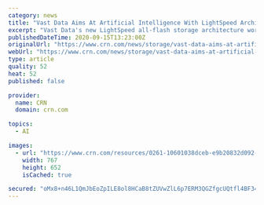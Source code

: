 ```yaml
---
category: news
title: "Vast Data Aims At Artificial Intelligence With LightSpeed Architecture"
excerpt: "Vast Data's new LightSpeed all-flash storage architecture works with Nvidia GPUDirect Storage for high-performance A.I. workloads."
publishedDateTime: 2020-09-15T13:23:00Z
originalUrl: "https://www.crn.com/news/storage/vast-data-aims-at-artificial-intelligence-with-lightspeed-architecture"
webUrl: "https://www.crn.com/news/storage/vast-data-aims-at-artificial-intelligence-with-lightspeed-architecture"
type: article
quality: 52
heat: 52
published: false

provider:
  name: CRN
  domain: crn.com

topics:
  - AI

images:
  - url: "https://www.crn.com/resources/0261-10601038dceb-e9b20832d092-1000/nvidia_a100_small.jpg"
    width: 767
    height: 652
    isCached: true

secured: "oMx8+n46L1QmJbEoZpILE8ol8HCaB8tZUVwZlL6p7ERM3QGZfgcUQtfl4BF348XtDqZGVyHzG1FW/Xv9Rso0D5J2dqUo7UdF7o8LhlnAfR0nZXwqQ6939LRJNeKX2C7R06E7mk2/eE/Cur9RQS3tUbqxVNCHisU7x3uvRSEjV7OFsP3we2pxiwb4woFznb/ffZZNQtc6G9jbq9iVvd6X3xqDTMlb+FtkzzrtyWQyw5gMtGtAlZBXaKAz4KCoD+4f6T07bj5LqhFxh7W7aYx/SMOQA2mt1iBqxYCSnDWWj9TrPLmb2FA7SatHsDO1YLgmgkNqeQoQLi7vxdm2HkM/NXZreTZzji1aTiCr2kyI3v0=;+/NOSdBCWM9IsEVDM5gFKg=="
---
```


